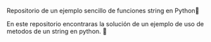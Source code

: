 Repositorio de un ejemplo sencillo de funciones string en Python🧩

En este repositorio encontraras la solución de un ejemplo de uso de metodos de un string en python. 🐍

